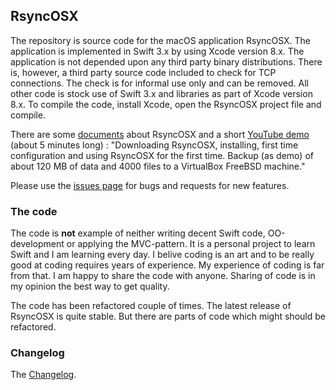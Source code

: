 ## RsyncOSX

The repository is source code for the macOS application RsyncOSX. The application is implemented in Swift 3.x by using Xcode version 8.x. The application is not depended upon any third party binary distributions. There is, however, a third party source code included to check for TCP connections. The check is for informal use only and can be removed. All other code is stock use of Swift 3.x and libraries as part of Xcode version 8.x. To compile the code, install Xcode, open the RsyncOSX project file and compile.

There are some [documents](https://rsyncosx.github.io/Documentation/) about RsyncOSX and a short [YouTube demo](https://www.youtube.com/watch?v=ty1r7yvgExo) (about 5 minutes long) : "Downloading RsyncOSX, installing, first time configuration and using RsyncOSX for the first time. Backup (as demo) of about 120 MB of data and 4000 files to a VirtualBox FreeBSD machine."

Please use the [issues page](https://github.com/rsyncOSX/Version3.x/issues) for bugs and requests for new features.

### The code

The code is **not** example of neither writing decent Swift code, OO-development or applying the MVC-pattern. It is a personal project to learn Swift and I am learning every day. I belive coding is an art and to be really good at coding requires years of experience. My experience of coding is far from that. I am happy to share the code with anyone. Sharing of code is in my opinion the best way to get quality.

The code has been refactored couple of times. The latest release of RsyncOSX is quite stable. But there are parts of code which might should be refactored.

### Changelog

The [Changelog](https://github.com/rsyncOSX/Documentation/blob/master/Docs/Changelog.md).
